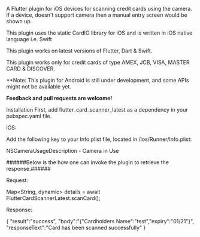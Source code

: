 A Flutter plugin for iOS devices for scanning credit cards using the camera. 
If a device, doesn't support camera then a manual entry screen would be shown up.

This plugin uses the static CardIO library for iOS and is written in iOS native language i.e. Swift

This plugin works on latest versions of Flutter, Dart & Swift.

This plugin works only for credit cards of type AMEX, JCB, VISA, MASTER CARD & DISCOVER.

**Note: This plugin for Android is still under development, and some APIs might not be available yet. 

**Feedback and pull requests are welcome!**

Installation
First, add flutter_card_scanner_latest as a dependency in your pubspec.yaml file.

iOS:

Add the following key to your Info.plist file, located in <project root>/ios/Runner/Info.plist:

NSCameraUsageDescription - Camera in Use


######Below is the how one can invoke the plugin to retrieve the response.######

Request:

Map<String, dynamic> details = await FlutterCardScannerLatest.scanCard();

Response:

{
"result":"success",
"body":"{"Cardholders Name":"test","expiry":"01/21"}",
"responseText":"Card has been scanned successfully"
}
